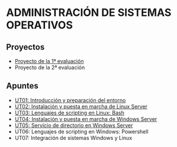 # ADMINISTRACIÓN DE SISTEMAS OPERATIVOS


## Proyectos

- [Proyecto de la 1ª evaluación](./proyectos/proyecto_ev1.md)
- Proyecto de la 2ª evaluación

## Apuntes

- [UT01: Introducción y preparación del entorno](./ut01/index.md)
- [UT02: Instalación y puesta en marcha de Linux Server](./ut02/index.md)
- [UT03: Lenguajes de scripting en Linux: Bash](./ut03/index.md)
- [UT04: Instalación y puesta en marcha de Windows Server](./ut04/index.md)
- [UT05: Servicio de directorio en Windows Server](./ut05/index.md)
- UT06: Lenguajes de scripting en Windows: Powershell
- UT07: Integración de sistemas Windows y Linux